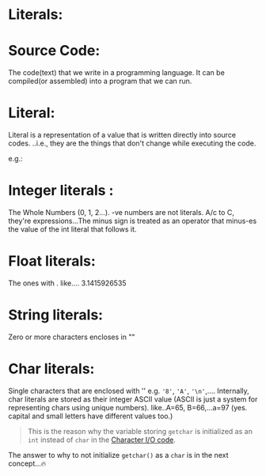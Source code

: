 # **Literals**:

# Source Code:
The code(text) that we write in a programming language.
It can be compiled(or assembled) into a program that we can run.

# Literal:
Literal is a representation of a value that is written directly into source codes.
..i.e., they are the things that don't change while executing the code.

e.g.:
# Integer literals :
The Whole Numbers (0, 1, 2...).
-ve numbers are not literals. A/c to C, they're expressions...The minus sign is treated as an operator that minus-es the value of the int literal that follows it.
# Float literals:
The ones with .
like....  3.1415926535
# String literals:
Zero or more characters encloses in ""
# Char literals:
Single characters that are enclosed with ''
e.g. `'8'`, `'A'`, `'\n'`,....
Internally, char literals are stored as their integer ASCII value (ASCII is just a system for representing chars using unique numbers).
like..A=65, B=66,...a=97 (yes. capital and small letters have different values too.)

> This is the reason why the variable storing `getchar` is initialized as an `int` instead of `char` in the [Character I/O code](./Code/05_char_i_o.c).

The answer to why to not initialize `getchar()` as a `char` is in the next concept...🔥
